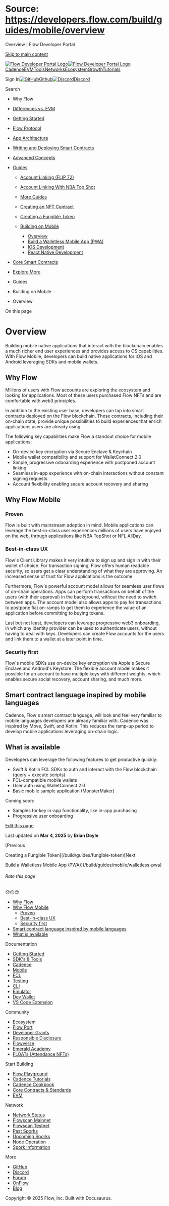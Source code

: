 # Source: https://developers.flow.com/build/guides/mobile/overview

Overview | Flow Developer Portal



[Skip to main content](#__docusaurus_skipToContent_fallback)

[![Flow Developer Portal Logo](/img/flow-docs-logo-dark.png)![Flow Developer Portal Logo](/img/flow-docs-logo-light.png)](/)[Cadence](/build/flow)[EVM](/evm/about)[Tools](/tools/flow-cli)[Networks](/networks/flow-networks)[Ecosystem](/ecosystem)[Growth](/growth)[Tutorials](/tutorials)

Sign In[![GitHub]()Github](https://github.com/onflow)[![Discord]()Discord](https://discord.gg/flow)

Search

* [Why Flow](/build/flow)
* [Differences vs. EVM](/build/differences-vs-evm)
* [Getting Started](/build/getting-started/contract-interaction)
* [Flow Protocol](/build/basics/blocks)
* [App Architecture](/build/app-architecture)
* [Writing and Deploying Smart Contracts](/build/learn-cadence)
* [Advanced Concepts](/build/advanced-concepts/account-abstraction)
* [Guides](/build/guides/account-linking)

  + [Account Linking (FLIP 72)](/build/guides/account-linking)
  + [Account Linking With NBA Top Shot](/build/guides/account-linking-with-dapper)
  + [More Guides](/build/guides/more-guides)
  + [Creating an NFT Contract](/build/guides/nft)
  + [Creating a Fungible Token](/build/guides/fungible-token)
  + [Building on Mobile](/build/guides/mobile/overview)

    - [Overview](/build/guides/mobile/overview)
    - [Build a Walletless Mobile App (PWA)](/build/guides/mobile/walletless-pwa)
    - [IOS Development](/build/guides/mobile/ios-quickstart)
    - [React Native Development](/build/guides/mobile/react-native-quickstart)
* [Core Smart Contracts](/build/core-contracts)
* [Explore More](/build/explore-more)

* Guides
* Building on Mobile
* Overview

On this page

# Overview

Building mobile native applications that interact with the blockchain enables a much richer end user experiences and provides access to OS capabilities. With Flow Mobile, developers can build native applications for iOS and Android leveraging SDKs and mobile wallets.

## Why Flow[​](#why-flow "Direct link to Why Flow")

Millions of users with Flow accounts are exploring the ecosystem and looking for applications. Most of these users purchased Flow NFTs and are comfortable with web3 principles.

In addition to the existing user base, developers can tap into smart contracts deployed on the Flow blockchain. These contracts, including their on-chain state, provide unique possibilities to build experiences that enrich applications users are already using.

The following key capabilities make Flow a standout choice for mobile applications:

* On-device key encryption via Secure Enclave & Keychain
* Mobile wallet compatibility and support for WalletConnect 2.0
* Simple, progressive onboarding experience with postponed account linking
* Seamless in-app experience with on-chain interactions without constant signing requests
* Account flexibility enabling secure account recovery and sharing

## Why Flow Mobile[​](#why-flow-mobile "Direct link to Why Flow Mobile")

### Proven[​](#proven "Direct link to Proven")

Flow is built with mainstream adoption in mind. Mobile applications can leverage the best-in-class user experiences millions of users have enjoyed on the web, through applications like NBA TopShot or NFL AllDay.

### Best-in-class UX[​](#best-in-class-ux "Direct link to Best-in-class UX")

Flow's Client Library makes it very intuitive to sign up and sign in with their wallet of choice. For transaction signing, Flow offers human readable security, so users get a clear understanding of what they are approving. An increased sense of trust for Flow applications is the outcome.

Furthermore, Flow's powerful account model allows for seamless user flows of on-chain operations. Apps can perform transactions on behalf of the users (with their approval) in the background, without the need to switch between apps. The account model also allows apps to pay for transactions to postpone fiat on-ramps to get them to experience the value of an application before committing to buying tokens.

Last but not least, developers can leverage progressive web3 onboarding, in which any identity provider can be used to authenticate users, without having to deal with keys. Developers can create Flow accounts for the users and link them to a wallet at a later point in time.

### Security first[​](#security-first "Direct link to Security first")

Flow's mobile SDKs use on-device key encryption via Apple's Secure Enclave and Android's Keystore. The flexible account model makes it possible for an account to have multiple keys with different weights, which enables secure social recovery, account sharing, and much more.

## Smart contract language inspired by mobile languages[​](#smart-contract-language-inspired-by-mobile-languages "Direct link to Smart contract language inspired by mobile languages")

Cadence, Flow's smart contract language, will look and feel very familiar to mobile languages developers are already familiar with. Cadence was inspired by Move, Swift, and Kotlin. This reduces the ramp-up period to develop mobile applications leveraging on-chain logic.

## What is available[​](#what-is-available "Direct link to What is available")

Developers can leverage the following features to get productive quickly:

* Swift & Kotlin FCL SDKs to auth and interact with the Flow blockchain (query + execute scripts)
* FCL-compatible mobile wallets
* User auth using WalletConnect 2.0
* Basic mobile sample application (MonsterMaker)

Coming soon:

* Samples for key in-app functionality, like in-app purchasing
* Progressive user onboarding

[Edit this page](https://github.com/onflow/docs/tree/main/docs/build/guides/mobile/overview.md)

Last updated on **Mar 4, 2025** by **Brian Doyle**

[Previous

Creating a Fungible Token](/build/guides/fungible-token)[Next

Build a Walletless Mobile App (PWA)](/build/guides/mobile/walletless-pwa)

###### Rate this page

😞😐😊

* [Why Flow](#why-flow)
* [Why Flow Mobile](#why-flow-mobile)
  + [Proven](#proven)
  + [Best-in-class UX](#best-in-class-ux)
  + [Security first](#security-first)
* [Smart contract language inspired by mobile languages](#smart-contract-language-inspired-by-mobile-languages)
* [What is available](#what-is-available)

Documentation

* [Getting Started](/build/getting-started/contract-interaction)
* [SDK's & Tools](/tools)
* [Cadence](https://cadence-lang.org/docs/)
* [Mobile](/build/guides/mobile/overview)
* [FCL](/tools/clients/fcl-js)
* [Testing](/build/smart-contracts/testing)
* [CLI](/tools/flow-cli)
* [Emulator](/tools/emulator)
* [Dev Wallet](https://github.com/onflow/fcl-dev-wallet)
* [VS Code Extension](/tools/vscode-extension)

Community

* [Ecosystem](/ecosystem)
* [Flow Port](https://port.onflow.org/)
* [Developer Grants](https://github.com/onflow/developer-grants)
* [Responsible Disclosure](https://flow.com/flow-responsible-disclosure)
* [Flowverse](https://www.flowverse.co/)
* [Emerald Academy](https://academy.ecdao.org/)
* [FLOATs (Attendance NFTs)](https://floats.city/)

Start Building

* [Flow Playground](https://play.flow.com/)
* [Cadence Tutorials](https://cadence-lang.org/docs/tutorial/first-steps)
* [Cadence Cookbook](https://open-cadence.onflow.org)
* [Core Contracts & Standards](/build/core-contracts)
* [EVM](/evm/about)

Network

* [Network Status](https://status.onflow.org/)
* [Flowscan Mainnet](https://flowdscan.io/)
* [Flowscan Testnet](https://testnet.flowscan.io/)
* [Past Sporks](/networks/node-ops/node-operation/past-sporks)
* [Upcoming Sporks](/networks/node-ops/node-operation/upcoming-sporks)
* [Node Operation](/networks/node-ops)
* [Spork Information](/networks/node-ops/node-operation/spork)

More

* [GitHub](https://github.com/onflow)
* [Discord](https://discord.gg/flow)
* [Forum](https://forum.onflow.org/)
* [OnFlow](https://onflow.org/)
* [Blog](https://flow.com/blog)

Copyright © 2025 Flow, Inc. Built with Docusaurus.